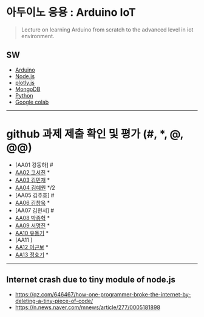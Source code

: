 # 아두이노 응용 : Arduino IoT
> Lecture on learning Arduino from scratch to the advanced level in iot environment.

## SW
- [Arduino](https://www.arduino.cc/)
- [Node.js](https://nodejs.org/ko/)
- [plotly.js](https://plot.ly/)
- [MongoDB](https://www.mongodb.com/download-center#community)
- [Python](https://www.anaconda.com)
- [Google colab](https://colab.research.google.com/)
---

# github 과제 제출 확인 및 평가 (#, *, @, @@)
- [AA01	강동하] #
- [AA02	고서진](https://github.com/spaceko126/AA02) *
- [AA03	김민재](https://github.com/AR23-KMJ/aa03) *
- [AA04	김예원](https://github.com/yewon1621/aa04) */2
- [AA05	김주호] #
- [AA06 김창욱](https://github.com/HM0007/AA06) *
- [AA07	김현서] #
- [AA08 박종혁](https://github.com/Park-Jong-Hyeok/aa08) *
- [AA09	서명진](https://github.com/smj3343/aa09) *
- [AA10	유동기](https://github.com/wtfwtfs/aa10) *
- [AA11	]
- [AA12 이근보](https://github.com/GuenBoLee/aa12) *
- [AA13	정호기](https://github.com/JeongHogi/AA13) *

---
## Internet crash due to tiny module of node.js
* https://qz.com/646467/how-one-programmer-broke-the-internet-by-deleting-a-tiny-piece-of-code/
* https://n.news.naver.com/mnews/article/277/0005181898

